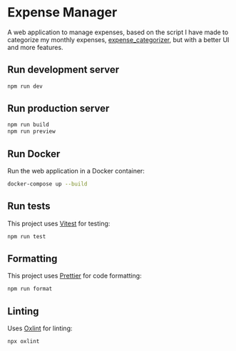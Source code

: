 # Expense Manager

A web application to manage expenses, based on the script I have made to categorize my monthly expenses, [expense_categorizer](https://github.com/jorbush/expense_categorizer), but with a better UI and more features.

## Run development server

```bash
npm run dev
```

## Run production server

```bash
npm run build
npm run preview
```

## Run Docker

Run the web application in a Docker container:

```bash
docker-compose up --build
```

## Run tests

This project uses [Vitest](https://vitest.dev/) for testing:

```bash
npm run test
```

## Formatting

This project uses [Prettier](https://prettier.io/) for code formatting:
```bash
npm run format
```

## Linting
Uses [Oxlint](https://oxc.rs/docs/guide/usage/linter.html) for linting:
```bash
npx oxlint
```
